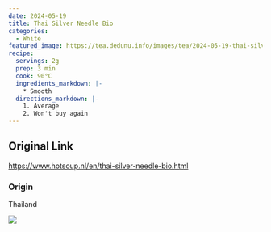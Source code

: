 ```yaml
---
date: 2024-05-19
title: Thai Silver Needle Bio
categories:
  - White
featured_image: https://tea.dedunu.info/images/tea/2024-05-19-thai-silver-needle-1.jpeg
recipe:
  servings: 2g
  prep: 3 min
  cook: 90°C
  ingredients_markdown: |-
    * Smooth
  directions_markdown: |-
    1. Average
    2. Won't buy again
---
```


## Original Link

<https://www.hotsoup.nl/en/thai-silver-needle-bio.html>

### Origin

Thailand

![](https://tea.dedunu.info/images/tea/2024-05-19-thai-silver-needle-2.jpeg)
